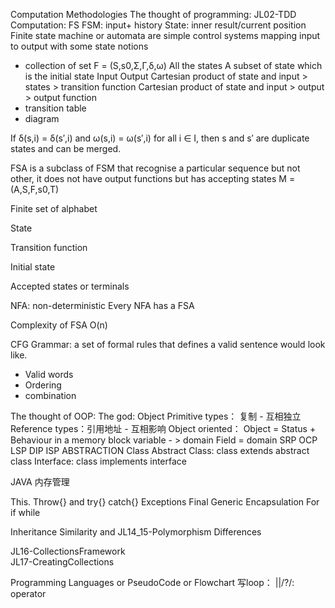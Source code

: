 
Computation Methodologies 
The thought of programming:
JL02-TDD
Computation: 
FS
FSM: input+ history
State: inner result/current position
Finite state machine or automata are simple control systems mapping input to output with some state notions 
- collection of set
F = (S,s0,Σ,Γ,δ,ω)
All the states
A subset of state which is the initial state
Input
Output
Cartesian product of state and input > states > transition function 
Cartesian product of state and input > output > output function
- transition table 
- diagram

If δ(s,i) = δ(s′,i) and ω(s,i) = ω(s′,i) for all i ∈ I, then s and s′ are duplicate states and can be merged.

FSA is a subclass of FSM that recognise a particular sequence but not other, it does not have output functions but has accepting states
M = (A,S,F,s0,T)

Finite set of alphabet

State

Transition function 

Initial state 

Accepted states or terminals 

NFA: non-deterministic
Every NFA has a FSA

Complexity of FSA
O(n)

CFG
Grammar: a set of formal rules that defines a valid sentence would look like.
- Valid words
- Ordering
- combination

The thought of OOP: 
The god: Object
Primitive types： 复制 - 互相独立
Reference types：引用地址 - 互相影响 
Object oriented：
Object = Status + Behaviour in a memory block
variable - > domain
Field = domain
SRP
OCP
LSP
DIP
ISP
ABSTRACTION
Class
Abstract Class: class extends abstract class
Interface: class implements interface

JAVA 内存管理

This.
Throw{} and try{} catch{} Exceptions 
Final
Generic
Encapsulation
For if while

Inheritance Similarity
and 
JL14_15-Polymorphism Differences  

JL16-CollectionsFramework	 
JL17-CreatingCollections

Programming Languages or PseudoCode or Flowchart
写loop： ||/?/: operator 
